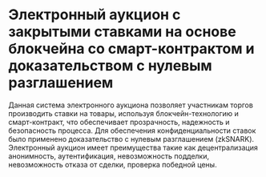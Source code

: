 # Электронный аукцион с закрытыми ставками на основе блокчейна со смарт-контрактом и доказательством с нулевым разглашением

Данная система электронного аукциона позволяет участникам торгов производить
ставки на товары, используя блокчейн-технологию и смарт-контракт, что
обеспечивает прозрачность, надежность и безопасность процесса. Для
обеспечения конфиденциальности ставок было применено доказательство с
нулевым разглашением (zkSNARK). Электронный аукцион имеет преимущества
такие как децентрализация анонимность, аутентификация, невозможность
подделки, невозможность отказа от сделки, проверка победной цены.

